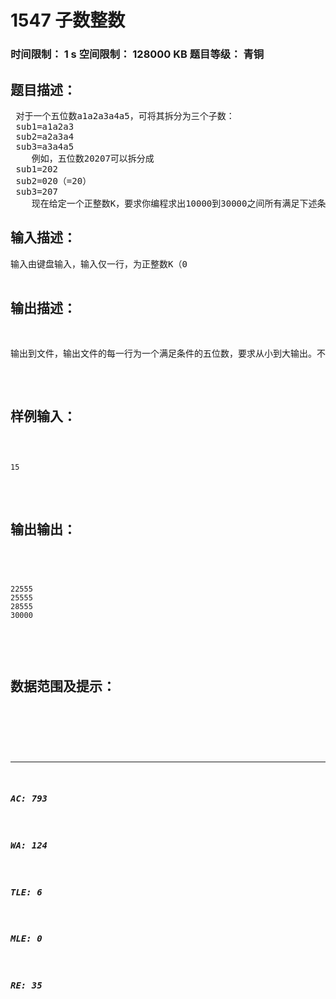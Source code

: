 # 1547 子数整数   
### 时间限制： 1 s     空间限制： 128000 KB     题目等级： 青铜  
## 题目描述：  

<pre>
 对于一个五位数a1a2a3a4a5，可将其拆分为三个子数：
 sub1=a1a2a3
 sub2=a2a3a4
 sub3=a3a4a5
    例如，五位数20207可以拆分成
 sub1=202
 sub2=020（=20）
 sub3=207
    现在给定一个正整数K，要求你编程求出10000到30000之间所有满足下述条件的五位数，条件是这些五位数的三个子数sub1，sub2，sub3都可被K整除。
</pre>
  
  
## 输入描述：  

<pre>
输入由键盘输入，输入仅一行，为正整数K（0<K<1000）。
</pre>
  
  
## 输出描述：  

<pre>
输出到文件，输出文件的每一行为一个满足条件的五位数，要求从小到大输出。不得重复输出或遗漏。如果无解，则输出“No”。
</pre>
  
  
## 样例输入：  

<pre><code>
15
</code></pre>
  
  
## 输出输出：  

<pre><code>

22555
25555
28555
30000

</code></pre>
  
  
## 数据范围及提示：  

<pre>
</pre>
  
  
***  

##### AC: 793  
##### WA: 124  
##### TLE: 6  
##### MLE: 0  
##### RE: 35  
